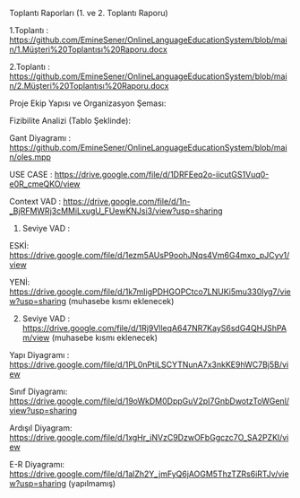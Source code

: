 Toplantı Raporları (1. ve 2. Toplantı Raporu)

1.Toplantı : https://github.com/EmineSener/OnlineLanguageEducationSystem/blob/main/1.Müşteri%20Toplantısı%20Raporu.docx

2.Toplantı : https://github.com/EmineSener/OnlineLanguageEducationSystem/blob/main/2.Müşteri%20Toplantısı%20Raporu.docx

Proje Ekip Yapısı ve Organizasyon Şeması:

Fizibilite Analizi (Tablo Şeklinde):

Gant Diyagramı : https://github.com/EmineSener/OnlineLanguageEducationSystem/blob/main/oles.mpp

USE CASE : https://drive.google.com/file/d/1DRFEeq2o-iicutGS1Vuq0-e0R_cmeQKO/view

Context VAD : https://drive.google.com/file/d/1n-_BjRFMWRj3cMMiLxugU_FUewKNJsi3/view?usp=sharing

1. Seviye VAD :
  
ESKİ: https://drive.google.com/file/d/1ezm5AUsP9oohJNqs4Vm6G4mxo_pJCyv1/view

YENİ: https://drive.google.com/file/d/1k7mIigPDHGOPCtco7LNUKi5mu330lyg7/view?usp=sharing (muhasebe kısmı eklenecek)
  
2. Seviye VAD : https://drive.google.com/file/d/1Rj9VlleqA647NR7KayS6sdG4QHJShPAm/view (muhasebe kısmı eklenecek)
   
Yapı Diyagramı : https://drive.google.com/file/d/1PL0nPtiLSCYTNunA7x3nkKE9hWC7Bj5B/view

Sınıf Diyagramı: https://drive.google.com/file/d/19oWkDM0DppGuV2pI7GnbDwotzToWGenl/view?usp=sharing

Ardışıl Diyagram: https://drive.google.com/file/d/1xgHr_iNVzC9DzwOFbGgczc7O_SA2PZKl/view

E-R Diyagramı: https://drive.google.com/file/d/1alZh2Y_jmFyQ6jAOGM5ThzTZRs6iRTJv/view?usp=sharing (yapılmamış)
